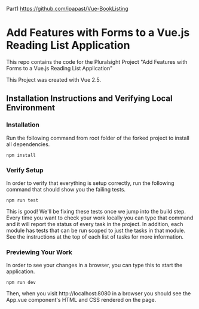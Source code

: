 Part1
https://github.com/ipapast/Vue-BookListing

# Add Features with Forms to a Vue.js Reading List Application

This repo contains the code for the Pluralsight Project "Add Features with Forms to a Vue.js Reading List Application"

This Project was created with Vue 2.5.

## Installation Instructions and Verifying Local Environment

### Installation

Run the following command from root folder of the forked project to install all dependencies.

```
npm install
```

### Verify Setup

In order to verify that everything is setup correctly, run the following command that should show you the failing tests.

```
npm run test
```

This is good! We'll be fixing these tests once we jump into the build step. Every time you want to check your work locally you can type that command and it will report the status of every task in the project.  In addition, each module has tests that can be run scoped to just the tasks in that module.  See the instructions at the top of each list of tasks for more information.

### Previewing Your Work

In order to see your changes in a browser, you can type this to start the application.

```
npm run dev
```

Then, when you visit http://localhost:8080 in a browser you should see the App.vue component's HTML and CSS rendered on the page.
